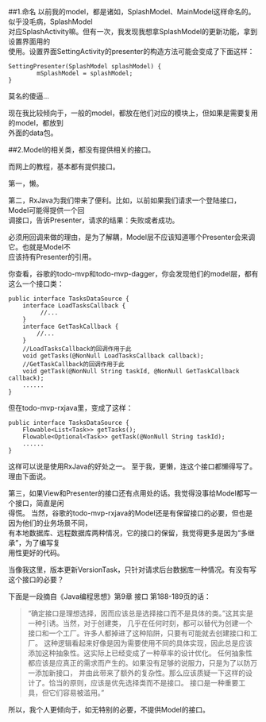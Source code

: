 ##1.命名
以前我的model，都是诸如，SplashModel、MainModel这样命名的。似乎没毛病，SplashModel  
对应SplashActivity嘛。但有一次，我发现我想拿SplashModel的更新功能，拿到设置界面用的  
使用。设置界面SettingActivity的presenter的构造方法可能会变成了下面这样：
```
SettingPresenter(SplashModel splashModel) {
        mSplashModel = splashModel;
}
```
莫名的傻逼...

现在我比较倾向于，一般的model，都放在他们对应的模块上，但如果是需要复用的model，都放到  
外面的data包。

##2.Model的相关类，都没有提供相关的接口。

而网上的教程，基本都有提供接口。

第一，懒。

第二，RxJava为我们带来了便利。比如，以前如果我们请求一个登陆接口，Model可能得提供一个回  
调接口，告诉Presenter，请求的结果：失败或者成功。

必须用回调来做的理由，是为了解耦，Model层不应该知道哪个Presenter会来调它。也就是Model不  
应该持有Presenter的引用。

你查看，谷歌的todo-mvp和todo-mvp-dagger，你会发现他们的model层，都有这么一个接口类：
```
public interface TasksDataSource {
    interface LoadTasksCallback {
         //...
    }
    interface GetTaskCallback {
        //...
    }
    //LoadTasksCallback的回调作用于此
    void getTasks(@NonNull LoadTasksCallback callback);
    //GetTaskCallback的回调作用于此
    void getTask(@NonNull String taskId, @NonNull GetTaskCallback callback);
    ......
}
```
但在todo-mvp-rxjava里，变成了这样：
```
public interface TasksDataSource {
    Flowable<List<Task>> getTasks();
    Flowable<Optional<Task>> getTask(@NonNull String taskId);
    ......
}
```
这样可以说是使用RxJava的好处之一。
至于我，更懒，连这个接口都懒得写了。理由下面说。

第三，如果View和Presenter的接口还有点用处的话。我觉得没事给Model都写一个接口，简直是闲  
得慌。
当然，谷歌的todo-mvp-rxjava的Model还是有保留接口的必要，但也是因为他们的业务场景不同，  
有本地数据库、远程数据库两种情况，它的接口的保留，我觉得更多是因为“多继承”，为了编写复  
用性更好的代码。

当像我这里，版本更新VersionTask，只针对请求后台数据库一种情况。有没有写这个接口的必要？

下面是一段摘自《Java编程思想》第9章 接口 第188-189页的话：
>“确定接口是理想选择，因而应该总是选择接口而不是具体的类。”这其实是一种引诱。当然，对于创建类，
几乎在任何时刻，都可以替代为创建一个接口和一个工厂。许多人都掉进了这种陷阱，只要有可能就去创建接口和工厂。
这种逻辑看起来好像是因为需要使用不同的具体实现，因此总是应该添加这种抽象性。这实际上已经变成了一种草率的设计优化。
任何抽象性都应该是应真正的需求而产生的。如果没有足够的说服力，只是为了以防万一添加新接口，
并由此带来了额外的复杂性。那么应该质疑一下这样的设计了。恰当的原则，应该是优先选择类而不是接口。
接口是一种重要工具，但它们容易被滥用。”

所以，我个人更倾向于，如无特别的必要，不提供Model的接口。
